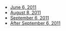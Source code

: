   - [June 6, 2011](June_6,_2011/Project_Manager's_Report "wikilink")
  - [August 8, 2011](August_8,_2011/Project_Manager_Report "wikilink")
  - [September 6,
    2011](OWASP_Project_Manager_Activity_Reports/Work_in_Progress "wikilink")
  - [After September 6,
    2011](OWASP_Project_Manager_Activity_Reports/After_September_6,_2011 "wikilink")
